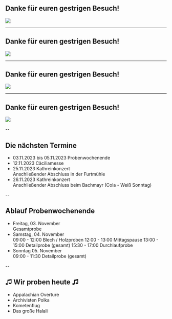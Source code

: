 ## Danke für euren gestrigen Besuch!

![](https://mvhilbern.at/images/slideshow_musikheim/jk_gasestezentrum1.jpeg)

---
## Danke für euren gestrigen Besuch!

![](https://mvhilbern.at/images/slideshow_musikheim/jk_gasestezentrum2.jpeg)

---
## Danke für euren gestrigen Besuch!

![](https://mvhilbern.at/images/slideshow_musikheim/jk_gasestezentrum3.jpeg)

---
## Danke für euren gestrigen Besuch!

![](https://mvhilbern.at/images/slideshow_musikheim/jk_gasestezentrum4.jpeg)


--

## Die nächsten Termine

* 03.11.2023 bis 05.11.2023 Probenwochenende  
* 12.11.2023 Cäciliamesse  
* 25.11.2023 Kathreinkonzert  
  Anschließender Abschluss in der Furtmühle
* 26.11.2023 Kathreinkonzert  
  Anschließender Abschluss beim Bachmayr (Cola - Weiß Sonntag)

--

## Ablauf Probenwochenende
* Freitag, 03. November  
  Gesamtprobe
* Samstag, 04. November  
  09:00 - 12:00 Blech / Holzproben
  12:00 - 13:00 Mittagspause
  13:00 - 15:00 Detailprobe (gesamt)
  15:30 - 17:00 Durchlaufprobe
* Sonntag 05. November  
  09:00 - 11:30 Detailprobe (gesamt)

--

## ♫ Wir proben heute ♫

* Appalachian Overture
* Archivisten Polka
* Kometenflug
* Das große Halali
